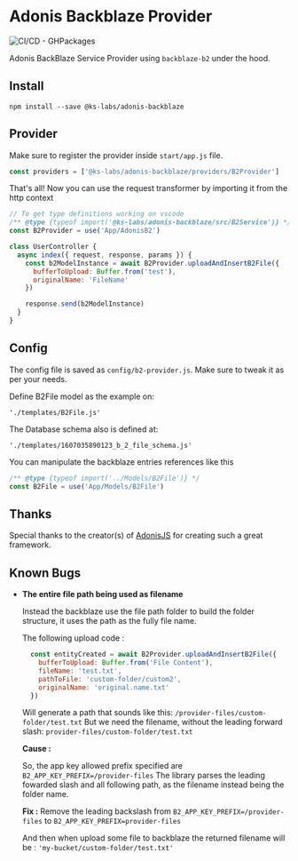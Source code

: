 # Adonis Backblaze Provider

![CI/CD - GHPackages](https://github.com/ks-labs/adonis-backblaze/workflows/CI/CD%20-%20GHPackages/badge.svg)

Adonis BackBlaze Service Provider using `backblaze-b2` under the hood.

## Install

```
npm install --save @ks-labs/adonis-backblaze
```

## Provider

Make sure to register the provider inside `start/app.js` file.

```js
const providers = ['@ks-labs/adonis-backblaze/providers/B2Provider']
```

That's all! Now you can use the request transformer by importing it from the http context

```js
// To get type definitions working on vscode
/** @type {typeof import('@ks-labs/adonis-backblaze/src/B2Service')} */
const B2Provider = use('App/AdonisB2')

class UserController {
  async index({ request, response, params }) {
    const b2ModelInstance = await B2Provider.uploadAndInsertB2File({
      bufferToUpload: Buffer.from('test'),
      originalName: 'FileName'
    })

    response.send(b2ModelInstance)
  }
}
```

## Config

The config file is saved as `config/b2-provider.js`. Make sure to tweak it as per your needs.

Define B2File model as the example on:

`'./templates/B2File.js'`

The Database schema also is defined at:

`'./templates/1607035890123_b_2_file_schema.js'`

You can manipulate the backblaze entries references like this

```javascript
/** @type {typeof import('../Models/B2File')} */
const B2File = use('App/Models/B2File')
```

## Thanks

Special thanks to the creator(s) of [AdonisJS](http://adonisjs.com/) for creating such a great framework.

## Known Bugs

- **The entire file path being used as filename**

  Instead the backblaze use the file path folder to build the folder structure, it uses the path as the fully file name.

  The following upload code :

  ```javascript
    const entityCreated = await B2Provider.uploadAndInsertB2File({
      bufferToUpload: Buffer.from('File Content'),
      fileName: 'test.txt',
      pathToFile: 'custom-folder/custom2',
      originalName: 'original.name.txt'
    })
  ```

  Will generate a path that sounds like this:
  `/provider-files/custom-folder/test.txt`
  But we need the filename, without the leading forward slash:
  `provider-files/custom-folder/test.txt`

  **Cause :**

  So, the app key allowed prefix specified are `B2_APP_KEY_PREFIX=/provider-files`
  The library parses the leading fowarded slash and all following path, as the filename instead being the folder name.

  **Fix :**
  Remove the leading backslash
  from
  `B2_APP_KEY_PREFIX=/provider-files`
  to
  `B2_APP_KEY_PREFIX=provider-files`

  And then when upload some file to backblaze the returned filename will be :
  `'my-bucket/custom-folder/test.txt'`